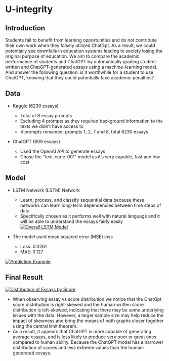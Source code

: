 # U-integrity
## Introduction
Students fail to benefit from learning opportunities and do not contribute their own work when they falsely utilized ChatGpt. As a result, we could potentially see downfalls in education systems leading to society losing the original purpose of education. We aim to compare the academic performance of students and ChatGPT by automatically grading student-written and ChatGPT-generated essays using a machine-learning model. And answer the following question: is it worthwhile for a student to use ChatGPT, knowing that they could potentially face academic penalties?

## Data 
- Kaggle (6230 essays)
  - Total of 8 essay prompts 
  - Excluding 4 prompts as they required background information to the texts we didn’t have access to
  - 4 prompts remained: prompts 1, 2, 7 and 8, total 6230 essays

- ChatGPT (609 essays)
  - Used the OpenAI API to generate essays
  - Chose the “text-curie-001” model as it’s very capable, fast and low cost

## Model
- LSTM Network (LSTM) Network
  - Learn, process, and classify sequential data because these networks can learn long-term dependencies between time steps of data 
  - Specifically chosen as it performs well with natural language and it will be able to understand the essays fairly easily
[![Overall LSTM Model](https://i.postimg.cc/7ZCNtyPQ/2023-03-26-013413.png)](https://postimg.cc/K12L4wMn)

- The model used mean squared error (MSE) loss
  - Loss: 0.0261
  - MAE: 0.127
  
[![Prediction Example](https://i.postimg.cc/3rSpsbqM/2023-05-06-113354.png)](https://postimg.cc/LhPnfvRv)

## Final Result
[![Distribution of Essays by Score](https://i.postimg.cc/ydsyvgb7/Picture1.png)](https://postimg.cc/NyCX0Mtn)
- When observing essay vs score distribution we notice that the ChatGpt score distribution is right-skewed and the human written score distribution is left-skewed, indicating that there may be some underlying issues with the data. However, a larger sample size may help reduce the impact of skewness and bring the means of both graphs closer together using the central limit theorem.
- As a result, it appears that ChatGPT is more capable of generating average essays, and is less likely to produce very poor or great ones compared to human ability. Because the ChatGPT model has a narrower distribution of scores and less extreme values than the human-generated essays.
